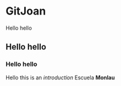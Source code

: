 # GitJoan
Hello hello
## Hello hello
### Hello hello
Hello this is an _introduction_
Escuela **Monlau**
